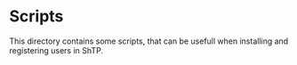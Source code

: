 # Scripts
This directory contains some scripts, that can be usefull when installing and registering users in ShTP.
